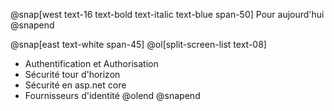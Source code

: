 @snap[west text-16 text-bold text-italic text-blue span-50]
Pour aujourd'hui
@snapend

@snap[east text-white span-45]
@ol[split-screen-list text-08]
- Authentification et Authorisation 
- Sécurité tour d'horizon
- Sécurité en asp.net core 
- Fournisseurs d'identité 
@olend
@snapend
